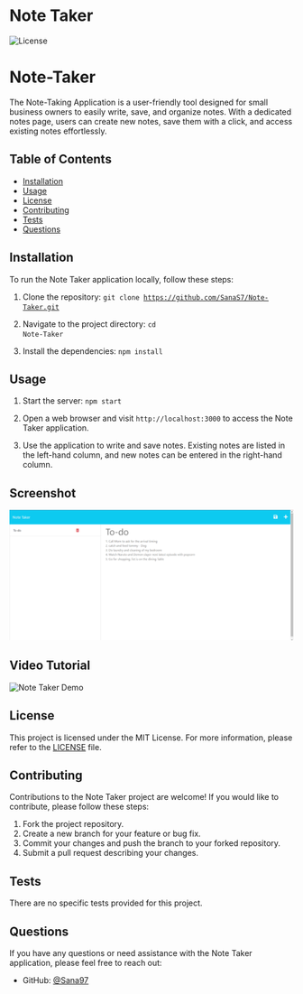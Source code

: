 # Note Taker

![License](https://img.shields.io/badge/License-MIT-blue.svg)

# Note-Taker
The Note-Taking Application is a user-friendly tool designed for small business owners to easily write, save, and organize notes. With a dedicated notes page, users can create new notes, save them with a click, and access existing notes effortlessly. 

## Table of Contents

- [Installation](#installation)
- [Usage](#usage)
- [License](#license)
- [Contributing](#contributing)
- [Tests](#tests)
- [Questions](#questions)

## Installation

To run the Note Taker application locally, follow these steps:

1. Clone the repository: <code>git clone https://github.com/SanaS7/Note-Taker.git</code>

2. Navigate to the project directory: <code>cd Note-Taker</code>


3. Install the dependencies: <code>npm install</code>

## Usage

1. Start the server: <code>npm start</code>


2. Open a web browser and visit `http://localhost:3000` to access the Note Taker application.

3. Use the application to write and save notes. Existing notes are listed in the left-hand column, and new notes can be entered in the right-hand column.

## Screenshot
![Note Taker Logo](https://raw.githubusercontent.com/SanaS7/Note-Taker/main/public/assets/images/image.png)

## Video Tutorial
![Note Taker Demo](https://raw.githubusercontent.com/SanaS7/Note-Taker/main/public/assets/images/gif.gif   )

## License

This project is licensed under the MIT License. For more information, please refer to the [LICENSE](LICENSE) file.

## Contributing

Contributions to the Note Taker project are welcome! If you would like to contribute, please follow these steps:

1. Fork the project repository.
2. Create a new branch for your feature or bug fix.
3. Commit your changes and push the branch to your forked repository.
4. Submit a pull request describing your changes.

## Tests

There are no specific tests provided for this project.

## Questions

If you have any questions or need assistance with the Note Taker application, please feel free to reach out:

- GitHub: [@Sana97](https://github.com/Sana97)

